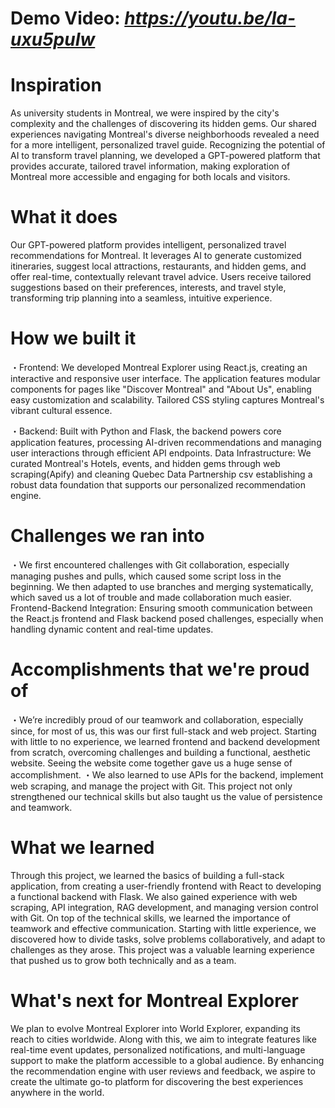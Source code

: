 # Demo Video: _https://youtu.be/Ia-uxu5puIw_

# Inspiration
As university students in Montreal, we were inspired by the city's complexity and the challenges of discovering its hidden gems. Our shared experiences navigating Montreal's diverse neighborhoods revealed a need for a more intelligent, personalized travel guide. Recognizing the potential of AI to transform travel planning, we developed a GPT-powered platform that provides accurate, tailored travel information, making exploration of Montreal more accessible and engaging for both locals and visitors.

# What it does
Our GPT-powered platform provides intelligent, personalized travel recommendations for Montreal. It leverages AI to generate customized itineraries, suggest local attractions, restaurants, and hidden gems, and offer real-time, contextually relevant travel advice. Users receive tailored suggestions based on their preferences, interests, and travel style, transforming trip planning into a seamless, intuitive experience.

# How we built it
・Frontend: We developed Montreal Explorer using React.js, creating an interactive and responsive user interface. The application features modular components for pages like "Discover Montreal" and "About Us", enabling easy customization and scalability. Tailored CSS styling captures Montreal's vibrant cultural essence.

・Backend: Built with Python and Flask, the backend powers core application features, processing AI-driven recommendations and managing user interactions through efficient API endpoints.
Data Infrastructure: We curated Montreal's Hotels, events, and hidden gems through web scraping(Apify) and cleaning Quebec Data Partnership csv establishing a robust data foundation that supports our personalized recommendation engine.

# Challenges we ran into
・We first encountered challenges with Git collaboration, especially managing pushes and pulls, which caused some script loss in the beginning. We then adapted to use branches and merging systematically, which saved us a lot of trouble and made collaboration much easier.
Frontend-Backend Integration: Ensuring smooth communication between the React.js frontend and Flask backend posed challenges, especially when handling dynamic content and real-time updates.

# Accomplishments that we're proud of
・We’re incredibly proud of our teamwork and collaboration, especially since, for most of us, this was our first full-stack and web project. Starting with little to no experience, we learned frontend and backend development from scratch, overcoming challenges and building a functional, aesthetic website. Seeing the website come together gave us a huge sense of accomplishment.
・We also learned to use APIs for the backend, implement web scraping, and manage the project with Git. This project not only strengthened our technical skills but also taught us the value of persistence and teamwork.

# What we learned
Through this project, we learned the basics of building a full-stack application, from creating a user-friendly frontend with React to developing a functional backend with Flask. We also gained experience with web scraping, API integration, RAG development, and managing version control with Git.
On top of the technical skills, we learned the importance of teamwork and effective communication. Starting with little experience, we discovered how to divide tasks, solve problems collaboratively, and adapt to challenges as they arose. This project was a valuable learning experience that pushed us to grow both technically and as a team.

# What's next for Montreal Explorer
We plan to evolve Montreal Explorer into World Explorer, expanding its reach to cities worldwide. Along with this, we aim to integrate features like real-time event updates, personalized notifications, and multi-language support to make the platform accessible to a global audience. By enhancing the recommendation engine with user reviews and feedback, we aspire to create the ultimate go-to platform for discovering the best experiences anywhere in the world.
